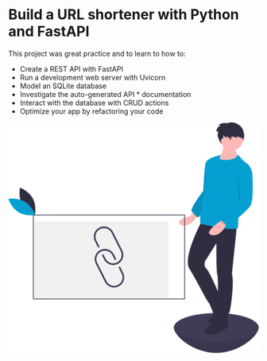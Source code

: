 # Build a URL shortener with Python and FastAPI

This project was great practice and to learn to how to:

* Create a REST API with FastAPI
* Run a development web server with Uvicorn
* Model an SQLite database
* Investigate the auto-generated API * documentation
* Interact with the database with CRUD actions
* Optimize your app by refactoring your code

![Url Shortener](./static/undraw_link_shortener_mvf6.svg)
